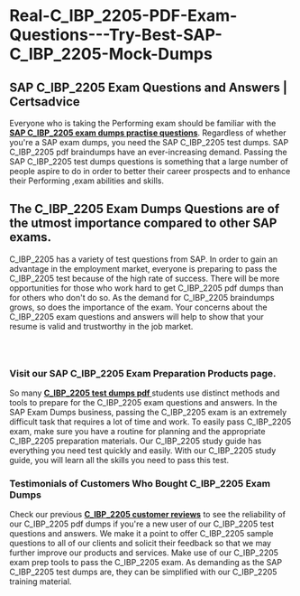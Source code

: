 # Real-C_IBP_2205-PDF-Exam-Questions---Try-Best-SAP-C_IBP_2205-Mock-Dumps
<h2><strong>SAP C_IBP_2205 Exam Questions and Answers | Certsadvice</strong></h2> <p>Everyone who is taking the Performing exam should be familiar with the <a href="http://www.certsadvice.com/sap/c_ibp_2205-practice-questions"><strong>SAP C_IBP_2205 exam dumps practise questions</strong></a>. Regardless of whether you&#39;re a SAP exam dumps, you need the SAP C_IBP_2205 test dumps. SAP C_IBP_2205 pdf braindumps have an ever-increasing demand. Passing the SAP C_IBP_2205 test dumps questions is something that a large number of people aspire to do in order to better their career prospects and to enhance their Performing ,exam abilities and skills.</p> <h2><strong>The C_IBP_2205 Exam Dumps Questions are of the utmost importance compared to other SAP exams.</strong></h2> <p>C_IBP_2205 has a variety of test questions from SAP. In order to gain an advantage in the employment market, everyone is preparing to pass the C_IBP_2205 test because of the high rate of success. There will be more opportunities for those who work hard to get C_IBP_2205 pdf dumps than for others who don&#39;t do so. As the demand for C_IBP_2205 braindumps grows, so does the importance of the exam. Your concerns about the C_IBP_2205 exam questions and answers will help to show that your resume is valid and trustworthy in the job market.</p> <p><a href="http://www.certsadvice.com/sap/c_ibp_2205-practice-questions" style="display: block; padding: 1em 0; text-align: center; "><img alt="" src="https://1.bp.blogspot.com/-RUOr8Wn-CRk/YUYAxC8kcHI/AAAAAAAAAnw/F7BbdI3tw8QDj5z8iX0vQAioQzKiUxduwCLcBGAsYHQ/s0/unnamed.jpg" /></a></p> <h3><strong>Visit our SAP C_IBP_2205 Exam Preparation Products page.</strong></h3> <p>So many <a href="http://www.certsadvice.com/sap/c_ibp_2205-practice-questions"><strong>C_IBP_2205 test dumps pdf </strong></a>students use distinct methods and tools to prepare for the C_IBP_2205 exam questions and answers. In the SAP Exam Dumps business, passing the C_IBP_2205 exam is an extremely difficult task that requires a lot of time and work. To easily pass C_IBP_2205 exam, make sure you have a routine for planning and the appropriate C_IBP_2205 preparation materials. Our C_IBP_2205 study guide has everything you need test quickly and easily. With our C_IBP_2205 study guide, you will learn all the skills you need to pass this test.</p> <h3><strong>Testimonials of Customers Who Bought C_IBP_2205 Exam Dumps</strong></h3> <p>Check our previous <a href="http://www.certsadvice.com/sap/c_ibp_2205-practice-questions"><strong>C_IBP_2205 customer reviews</strong></a> to see the reliability of our C_IBP_2205 pdf dumps if you&#39;re a new user of our C_IBP_2205 test questions and answers. We make it a point to offer C_IBP_2205 sample questions to all of our clients and solicit their feedback so that we may further improve our products and services. Make use of our C_IBP_2205 exam prep tools to pass the C_IBP_2205 exam. As demanding as the SAP C_IBP_2205 test dumps are, they can be simplified with our C_IBP_2205 training material.</p>
